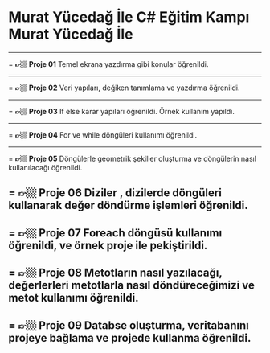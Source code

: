 #  Murat Yücedağ İle C# Eğitim Kampı Murat Yücedağ İle
---
= **👉🏼 Proje 01**
Temel ekrana yazdırma gibi konular öğrenildi.

---
= **👉🏼 Proje 02**
Veri yapıları, değiken tanımlama ve yazdırma öğrenildi.

---
= **👉🏼 Proje 03**
If else karar yapıları öğrenildi. Örnek kullanım yapıldı.

---
= **👉🏼 Proje 04**
For ve while döngüleri kullanımı öğrenildi.

---
= **👉🏼 Proje 05**
Döngülerle geometrik şekiller oluşturma ve döngülerin nasıl kullanılacağı öğrenildi.

= **👉🏼 Proje 06**
Diziler , dizilerde döngüleri kullanarak değer döndürme işlemleri öğrenildi.
---

= **👉🏼 Proje 07**
Foreach döngüsü kullanımı öğrenildi, ve örnek proje ile pekiştirildi.
---

= **👉🏼 Proje 08**
Metotların nasıl yazılacağı, değerlerleri metotlarla nasıl döndüreceğimizi ve metot kullanımı öğrenildi.
---

= **👉🏼 Proje 09**
Databse oluşturma, veritabanını projeye bağlama ve projede kullanma öğrenildi.
--- 
